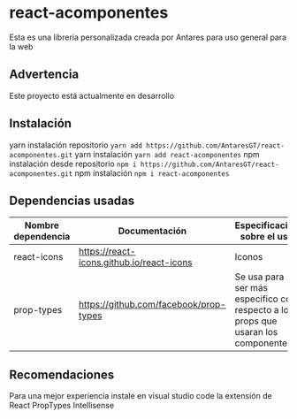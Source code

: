 # react-acomponentes
Esta es una libreria personalizada creada por Antares para uso general para la web

## Advertencia
Este proyecto está actualmente en desarrollo

## Instalación
yarn instalación repositorio ```yarn add https://github.com/AntaresGT/react-acomponentes.git```
yarn instalación ```yarn add react-acomponentes```
npm instalación desde repositorio ```npm i https://github.com/AntaresGT/react-acomponentes.git```
npm instalación ```npm i react-acomponentes```

## Dependencias usadas

| Nombre dependencia | Documentación                             | Especificación sobre el uso                                                        |
| -- | -- | -- |
| react-icons        | https://react-icons.github.io/react-icons | Iconos                                                                             |
| prop-types         | https://github.com/facebook/prop-types    | Se usa para ser más especifico con respecto a los props que usaran los componentes |

## Recomendaciones
Para una mejor experiencia instale en visual studio code la extensión de React PropTypes Intellisense